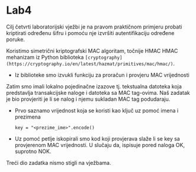 # Lab4

Cilj četvrti laboratorijski vježbi je na pravom praktičnom primjeru probati kriptirati određenu šifru i pomoću nje izvršiti autentifikaciju određene poruke. 

Koristimo simetrični kriptografski MAC algoritam, točnije HMAC HMAC mehanizam iz Python biblioteka `[cryptography](https://cryptography.io/en/latest/hazmat/primitives/mac/hmac/)`.

- Iz biblioteke smo izvukli funkciju za proračun i provjeru MAC vrijednosti

Zatim smo imali lokalno pojedinačne izazove tj. tekstualna datoteka koja predstavlja transakcijske naloge i datoteka sa MAC tag-ovima. Naš zadatak je bio provjeriti je li se nalog i njemu sukladan MAC tag podudaraju.

- Prvo saznamo vrijednost koja se koristi kao ključ uz pomoć imena i prezimena
    
    `key = "<prezime_ime>".encode()`
    
- Uz pomoć petlje iskopirali smo kod koji provjerava slaže li se key sa provjerenom MAC vrijednosti. U slučaju da, ispisuje pored naloga OK, suprotno NOK.

Treći dio zadatka nismo stigli na vježbama.